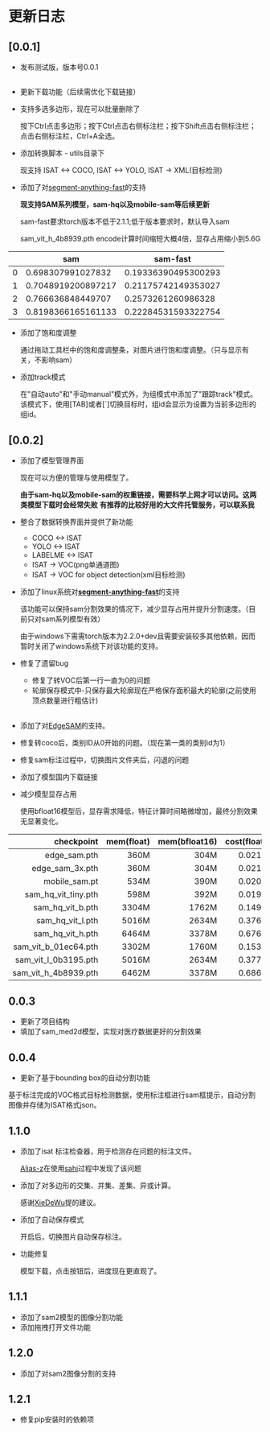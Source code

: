# 更新日志

## [0.0.1]

* 发布测试版，版本号0.0.1

## 
* 更新下载功能（后续需优化下载链接）
* 支持多选多边形，现在可以批量删除了

    按下Ctrl点击多边形；按下Ctrl点击右侧标注栏；按下Shift点击右侧标注栏；点击右侧标注栏，Ctrl+A全选。
    
* 添加转换脚本 - utils目录下
    
    现支持 ISAT <-> COCO, ISAT <-> YOLO, ISAT -> XML(目标检测) 

* 添加了对[segment-anything-fast](https://github.com/pytorch-labs/segment-anything-fast)的支持
    
    **现支持SAM系列模型，sam-hq以及mobile-sam等后续更新**
    
    sam-fast要求torch版本不低于2.1.1;低于版本要求时，默认导入sam
    
    sam_vit_h_4b8939.pth encode计算时间缩短大概4倍，显存占用缩小到5.6G
    
| | sam | sam-fast |
|----|----|----|
| 0 | 0.698307991027832 | 0.19336390495300293 | 
| 1 | 0.7048919200897217 | 0.21175742149353027 | 
| 2 | 0.766636848449707 | 0.2573261260986328 | 
| 3 | 0.8198366165161133 | 0.22284531593322754 | 

* 添加了饱和度调整
    
    通过拖动工具栏中的饱和度调整条，对图片进行饱和度调整。（只与显示有关，不影响sam）
    
* 添加track模式
    
    在"自动auto"和"手动manual"模式外，为组模式中添加了"跟踪track"模式。该模式下，使用[TAB]或者[`]切换目标时，组id会显示为设置为当前多边形的组id。
    
## [0.0.2]

* 添加了模型管理界面

    现在可以方便的管理与使用模型了。
    
    **由于sam-hq以及mobile-sam的权重链接，需要科学上网才可以访问。这两类模型下载时会经常失败**
    **有推荐的比较好用的大文件托管服务，可以联系我**

* 整合了数据转换界面并提供了新功能
    
    - COCO <-> ISAT
    - YOLO <-> ISAT
    - LABELME <-> ISAT
    - ISAT -> VOC(png单通道图)
    - ISAT -> VOC for object detection(xml目标检测)

* 添加了linux系统对[**segment-anything-fast**](https://github.com/pytorch-labs/segment-anything-fast)的支持
    
    该功能可以保持sam分割效果的情况下，减少显存占用并提升分割速度。（目前只对sam系列模型有效）
    
    由于windows下需需torch版本为2.2.0+dev且需要安装较多其他依赖，因而暂时关闭了windows系统下对该功能的支持。
    

* 修复了遗留bug
    
    - 修复了转VOC后第一行一直为0的问题
    - 轮廓保存模式中-只保存最大轮廓现在严格保存面积最大的轮廓(之前使用顶点数量进行粗估计)

## 
* 添加了对[EdgeSAM](https://github.com/chongzhou96/EdgeSAM)的支持。
* 修复转coco后，类别ID从0开始的问题。（现在第一类的类别id为1）
* 修复sam标注过程中，切换图片文件夹后，闪退的问题
* 添加了模型国内下载链接

* 减少模型显存占用
    
    使用bfloat16模型后，显存需求降低，特征计算时间略微增加，最终分割效果无显著变化。

| checkpoint | mem(float) | mem(bfloat16) | cost(float)| cost(bfloat16) |
|----:|----:|----:|----:|----:|
| edge_sam.pth          | 360M | 304M | 0.0212 | 0.0239 |
| edge_sam_3x.pth       | 360M | 304M | 0.0212 | 0.0239 |
| mobile_sam.pt         | 534M | 390M | 0.0200 | 0.0206 |
| sam_hq_vit_tiny.pth   | 598M | 392M | 0.0196 | 0.0210 |
| sam_hq_vit_b.pth      | 3304M | 1762M | 0.1496 | 0.1676 |
| sam_hq_vit_l.pth      | 5016M | 2634M | 0.3766 | 0.4854 |
| sam_hq_vit_h.pth      | 6464M | 3378M | 0.6764 | 0.9282 |
| sam_vit_b_01ec64.pth  | 3302M | 1760M | 0.1539 | 0.1696 |
| sam_vit_l_0b3195.pth  | 5016M | 2634M | 0.3776 | 0.4833 |
| sam_vit_h_4b8939.pth  | 6462M | 3378M | 0.6863 | 0.9288 |

## 0.0.3

* 更新了项目结构
* 填加了sam_med2d模型，实现对医疗数据更好的分割效果

## 0.0.4

* 更新了基于bounding box的自动分割功能

基于标注完成的VOC格式目标检测数据，使用标注框进行sam框提示，自动分割图像并存储为ISAT格式json。


## 1.1.0

- 添加了isat 标注检查器，用于检测存在问题的标注文件。
  
  [Alias-z](https://github.com/Alias-z)在使用[sahi](https://github.com/obss/sahi)过程中发现了该问题
  
- 添加了对多边形的交集、并集、差集、异或计算。

  感谢[XieDeWu](https://github.com/XieDeWu)提的建议。

- 添加了自动保存模式
  
  开启后，切换图片自动保存标注。  

- 功能修复
  
  模型下载，点击按钮后，进度现在更直观了。

## 1.1.1
- 添加了sam2模型的图像分割功能
- 添加拖拽打开文件功能

## 1.2.0
- 添加了对sam2图像分割的支持

## 1.2.1
- 修复pip安装时的依赖项
